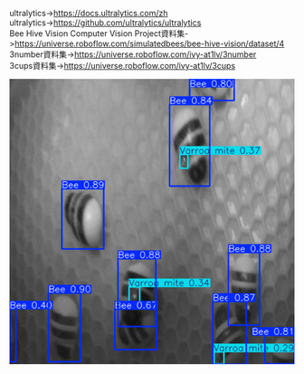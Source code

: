 
ultralytics->https://docs.ultralytics.com/zh  
ultralytics->https://github.com/ultralytics/ultralytics  
Bee Hive Vision Computer Vision Project資料集->https://universe.roboflow.com/simulatedbees/bee-hive-vision/dataset/4  
3number資料集->https://universe.roboflow.com/ivy-at1lv/3number  
3cups資料集->https://universe.roboflow.com/ivy-at1lv/3cups  

 
![image](/yolo11/myyolo11/aaok.PNG)  





